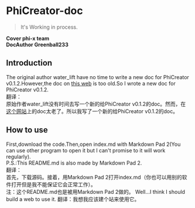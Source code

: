 # PhiCreator-doc #
> It's Working in process.  

**Cover phi-x team**  
**DocAuthor Greenball233**
## Introduction  
The original author water\_lift have no time to write a new doc for PhiCreator v0.1.2.However,the doc on [this web](https://blog.solariar.tech/2020/pc-doc/) is too old.So I wrote a new doc for PhiCreator v0.1.2.  
翻译：  
原始作者water\_lift没有时间去写一个新的给PhiCreator v0.1.2的doc。然而，在[这个网站](https://blog.solariar.tech/2020/pc-doc/)上的doc太老了。所以我写了一个新的给PhiCreator v0.1.2的doc。  
## How to use  
First,download the code.Then,open index.md with Markdown Pad 2(You can use other program to open it but I can't promise to it will work regularly).  
P.S.:This README.md is also made by Markdown Pad 2.  
翻译：  
首先，下载源码。接着，用Markdown Pad 2打开index.md（你也可以用别的软件打开但是我不能保证它会正常工作）。  
注：这个README.md也是被用Markdown Pad 2做的。
Well...I think I should build a web to use it.
翻译：我想我应该建个站来使用它。
